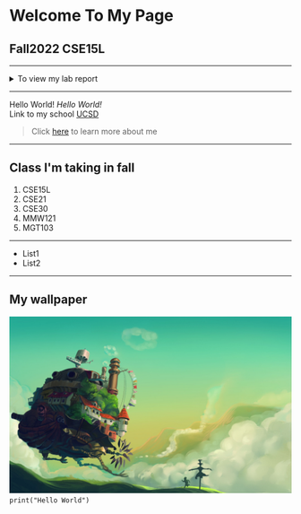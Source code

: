 # **Welcome To My Page**

## Fall2022 CSE15L

---

<details><summary>To view my lab report</summary>
<p>

- [Week 0](lab-report-1-week-0.md)
- [Week 1](lab-report-1-week-1.md)

</p>
</details>

---

Hello World!
_Hello World!_\
Link to my school
[UCSD](https://ucsd.edu/)

> Click [here](hello.md) to learn more about me

---

## **Class I'm taking in fall**

1. CSE15L
2. CSE21
3. CSE30
4. MMW121
5. MGT103

---

- List1
- List2

---

## **My wallpaper**

![image](wallpaperflare.com_wallpaper.jpg)
`print("Hello World")`
